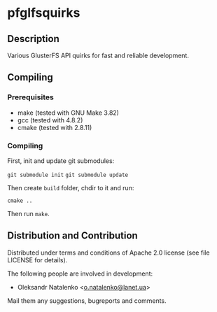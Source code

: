 pfglfsquirks
============

Description
-----------

Various GlusterFS API quirks for fast and reliable development.

Compiling
---------

### Prerequisites

* make (tested with GNU Make 3.82)
* gcc (tested with 4.8.2)
* cmake (tested with 2.8.11)

### Compiling

First, init and update git submodules:

`git submodule init`
`git submodule update`

Then create `build` folder, chdir to it and run:

`cmake ..`

Then run `make`.

Distribution and Contribution
-----------------------------

Distributed under terms and conditions of Apache 2.0 license
(see file LICENSE for details).

The following people are involved in development:

* Oleksandr Natalenko &lt;o.natalenko@lanet.ua&gt;

Mail them any suggestions, bugreports and comments.
